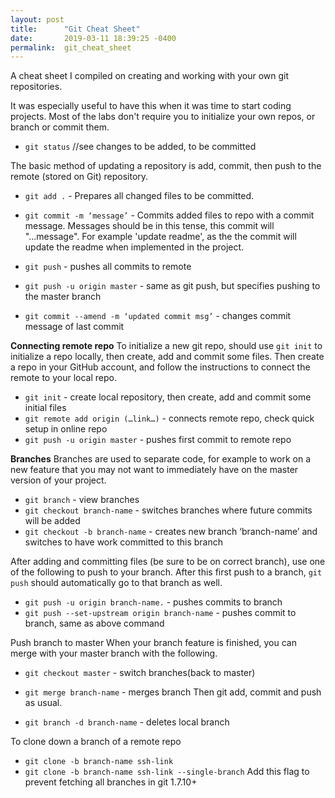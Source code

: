 ```yaml
---
layout: post
title:      "Git Cheat Sheet"
date:       2019-03-11 18:39:25 -0400
permalink:  git_cheat_sheet
---
```



A cheat sheet I compiled on creating and working with your own git repositories.

It was especially useful to have this when it was time to start coding projects. Most of the labs don't require you to initialize your own repos, or branch or commit them.

* `git status`  //see changes to be added, to be committed

The basic method of updating a repository is add, commit, then push to the remote (stored on Git) repository.

* `git add .` - Prepares all changed files to be committed.
* `git commit -m ‘message’` - Commits added files to repo with a commit message. Messages should be in this tense, this commit will "...message". For example 'update readme', as the the commit will update the readme when implemented in the project.
* `git push` - pushes all commits to remote
* `git push -u origin master` -  same as git push, but specifies pushing to the master branch  

* `git commit --amend -m ‘updated commit msg’` - changes commit message of last commit

**Connecting remote repo**
To initialize a new git repo, should use `git init` to initialize a repo locally, then create, add and commit some files. Then create a repo in your GitHub account, and follow the instructions to connect the remote to your local repo.
* `git init` - create local repository, then create, add and commit some initial files
* `git remote add origin (…link…)` - connects remote repo, check quick setup in online repo
* `git push -u origin master` - pushes first commit to remote repo

**Branches**
Branches are used to separate code, for example to work on a new feature that you may not want to immediately have on the master version of your project.
* `git branch` - view branches
* `git checkout branch-name` - switches branches where future commits will be added
* `git checkout -b branch-name` - creates new branch ‘branch-name’ and switches to have work committed to this branch

After adding and committing files (be sure to be on correct branch), use one of the following to push to your branch. After this first push to a branch, `git push` should automatically go to that branch as well.
* `git push -u origin branch-name.` - pushes commits to branch
* `git push --set-upstream origin branch-name` - pushes commit to branch, same as above command

Push branch to master
When your branch feature is finished, you can merge with your master branch with the following.
* `git checkout master` - switch branches(back to master)
* `git merge branch-name` - merges branch
Then git add, commit and push as usual.

* `git branch -d branch-name` - deletes local branch

To clone down a branch of a remote repo
* `git clone -b branch-name ssh-link`
* `git clone -b branch-name ssh-link --single-branch` Add this flag to prevent fetching all branches in git 1.7.10+
